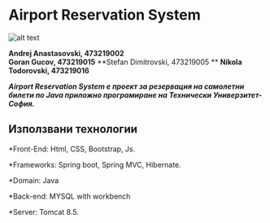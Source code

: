 # Airport Reservation System
![alt text](https://i.imgur.com/4Lr4YYO.jpg)

**Andrej Anastasovski, 473219002**  
**Goran Gucov, 473219015**
**Stefan Dimitrovski, 473219005 **
**Nikola Todorovski, 473219016**

***Airport Reservation System е проект за резервация на самолетни билети по Java приложно програмиране на Технически Универзитет-София.***


## **Използвани технологии**

*Front-End: Html, CSS, Bootstrap, Js.

*Frameworks: Spring boot, Spring MVC, Hibernate.

*Domain: Java

*Back-end: MYSQL with workbench

*Server: Tomcat 8.5.
